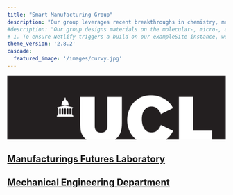 ```yaml
---
title: "Smart Manufacturing Group"
description: "Our group leverages recent breakthroughs in chemistry, mechanics, and manufacturing to design sophisticated materials capable of sensing, manipulating, and even learning from their environment."
#description: "Our group designs materials on the molecular-, micro-, and macro- length scales to produce materails with nested functionality that are capable of sensing, manipulating, and even learning from their environment"
# 1. To ensure Netlify triggers a build on our exampleSite instance, we need to change a file in the exampleSite directory.
theme_version: '2.8.2'
cascade:
  featured_image: '/images/curvy.jpg'
---
```

![image](../static/images/UCL_logo.png)

## [Manufacturings Futures Laboratory](https://www.ucl.ac.uk/manufacturing-futures-lab/ucl-manufacturing-futures-lab)

## [Mechanical Engineering Department](https://www.ucl.ac.uk/mechanical-engineering/ucl-mechanical-engineering)

